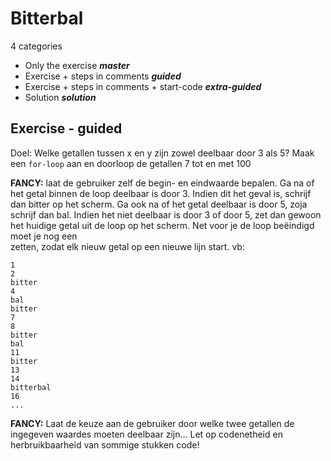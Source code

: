 # Bitterbal

4 categories

- Only the exercise ***master***
- Exercise + steps in comments ***guided***
- Exercise + steps in comments + start-code ***extra-guided***
- Solution ***solution***


Exercise - guided
-------
Doel: Welke getallen tussen x en y zijn zowel deelbaar door 3 als 5?
Maak een `for-loop` aan en doorloop de getallen 7 tot en met 100 

**FANCY:** laat de gebruiker zelf de begin- en eindwaarde bepalen. Ga na of het getal binnen de loop deelbaar is door 3. Indien dit het geval is, schrijf dan bitter op het scherm.
Ga ook na of het getal deelbaar is door 5, zoja schrijf dan bal.
Indien het niet deelbaar is door 3 of door 5, zet dan gewoon het huidige getal uit de loop op het scherm.
Net voor je de loop beëindigd moet je nog een <br> zetten, zodat elk nieuw getal op een nieuwe lijn start. vb:

```
1  
2  
bitter  
4  
bal  
bitter  
7  
8  
bitter  
bal  
11  
bitter  
13  
14  
bitterbal  
16  
...
```
**FANCY:** Laat de keuze aan de gebruiker door welke twee getallen de ingegeven waardes moeten deelbaar zijn… Let op codenetheid en herbruikbaarheid van sommige stukken code!
